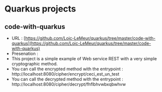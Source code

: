 # Quarkus projects


## code-with-quarkus 
- URL : [https://github.com/Loic-LeMeur/quarkus/tree/master/code-with-quarkus](https://github.com/Loic-LeMeur/quarkus/tree/master/code-with-quarkus)
- Presenation :
-   This project is a simple example of Web service REST with a very simple cryptographic method.
-   You can call the encrypted method with the entrypoint : http://localhost:8080/cipher/encrypt/ceci_est_un_test
-   You can call the decrypted method with the entrypoint : http://localhost:8080/cipher/decrypt/fhflbhvwbxqbwhvw
